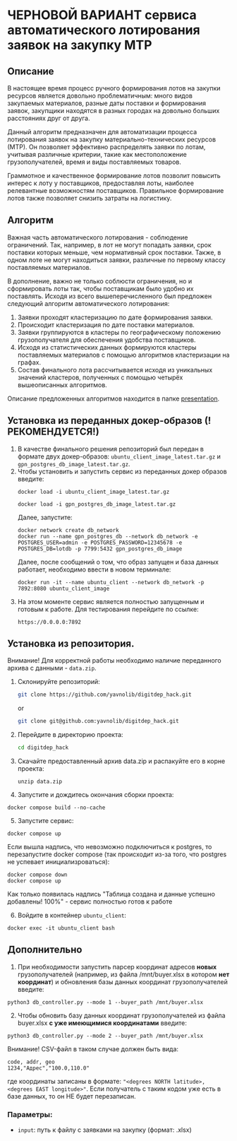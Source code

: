 # **ЧЕРНОВОЙ ВАРИАНТ** сервиса автоматического лотирования заявок на закупку МТР

## Описание
В настоящее время процесс ручного формирования лотов на закупки ресурсов является довольно проблематичным: много видов закупаемых материалов, разные даты поставки и формирования заявок, закупщики находятся в разных городах на довольно больших расстояниях друг от друга. 

Данный алгоритм предназначен для автоматизации процесса лотирования заявок на закупку материально-технических ресурсов (МТР). Он позволяет эффективно распределять заявки по лотам, учитывая различные критерии, такие как местоположение грузополучателей, время и виды поставляемых товаров.

Граммотное и качественное формирование лотов позволит повысить интерес к лоту у поставщиков, предоставляя лоты, наиболее релевантные возможностям поставщиков. Правильное формирование лотов также позволяет снизить затраты на логистику.

## Алгоритм
Важная часть автоматического лотирования - соблюдение ограничений. Так, например, в лот не могут попадать заявки, срок поставки которых меньше, чем нормативный срок поставки. Также, в одном лоте не могут находиться заявки, различные по первому классу поставляемых материалов. 

В дополнение, важно не только соблюсти ограничения, но и сформировать лоты так, чтобы поставщикам было удобно их поставлять. Исходя из всего вышеперечисленного был предложен следующий алгоритм автоматического лотирования:
1. Заявки проходят кластеризацию по дате формирования заявки.
2. Происходит кластеризация по дате поставки материалов.
3. Заявки группируются в кластеры по географическому положению грузополучателя для обеспечения удобства поставщиков.
4. Исходя из статистических данных формируются кластеры поставляемых материалов с помощью алгоритмов кластеризации на графах.
5. Состав финального лота рассчитывается исходя из уникальных значений кластеров, полученных с помощью четырёх вышеописанных алгоритмов.

Описание предложенных алгоритмов находится в папке [presentation](https://github.com/yavnolib/digitdep_hack/tree/main/presentation).

## Установка из переданных докер-образов (!РЕКОМЕНДУЕТСЯ!)
1. В качестве финального решения репозиторий был передан в формате двух докер-образов: `ubuntu_client_image_latest.tar.gz` и `gpn_postgres_db_image_latest.tar.gz`.
2. Чтобы установить и запустить сервис из переданных докер образов введите:
   ```
   docker load -i ubuntu_client_image_latest.tar.gz
   ```
   ```
   docker load -i gpn_postgres_db_image_latest.tar.gz
   ```
   Далее, запустите:
   ```
   docker network create db_network
   docker run --name gpn_postgres_db --network db_network -e POSTGRES_USER=admin -e POSTGRES_PASSWORD=12345678 -e POSTGRES_DB=lotdb -p 7799:5432 gpn_postgres_db_image
   ```
   Далее, после сообщений о том, что образ запущен и база данных работает, необходимо ввести в новом терминале:
   ```
   docker run -it --name ubuntu_client --network db_network -p 7892:8080 ubuntu_client_image
   ```
4. На этом моменте сервис является полностью запущенным и готовым к работе. Для тестирования перейдите по ссылке:
   ```
   https://0.0.0.0:7892
   ```

## Установка из репозитория. 
Внимание! Для корректной работы необходимо наличие переданного архива с данными - `data.zip`.

1. Склонируйте репозиторий:
   ```bash
   git clone https://github.com/yavnolib/digitdep_hack.git
   ```
   or
   ```bash
   git clone git@github.com:yavnolib/digitdep_hack.git
   ```
2. Перейдите в директорию проекта:
   ```bash
   cd digitdep_hack
   ```
3. Скачайте предоставленный архив data.zip и распакуйте его в корне проекта:
   ```
   unzip data.zip
   ```
4. Запустите и дождитесь окончания сборки проекта:
```
docker compose build --no-cache
```
5. Запустите сервис:
```
docker compose up
```
Если вышла надпись, что невозможно подключиться к postgres, то перезапустите docker compose (так происходит из-за того, что postgres не успевает инициализроваться):
```
docker compose down
docker compose up
```
Как только появилась надпись "Таблица создана и данные успешно добавлены! 100%" - сервис полностью готов к работе

6. Войдите в контейнер `ubuntu_client`:
```
docker exec -it ubuntu_client bash
```

## Дополнительно

1. При необходимости запустить парсер координат адресов **новых** грузополучателей (например, из файла /mnt/buyer.xlsx в котором **нет координат**) и обновления базы данных координат грузополучателей введите:
```
python3 db_controller.py --mode 1 --buyer_path /mnt/buyer.xlsx
```

2. Чтобы обновить базу данных координат грузополучателей из файла buyer.xlsx **с уже имеющимися координатами** введите:
```
python3 db_controller.py --mode 2 --buyer_path /mnt/buyer.xlsx
```
Внимание! CSV-файл в таком случае должен быть вида:
```
code, addr, geo
1234,"Адрес","100.0,110.0"
```
где координаты записаны в формате: `"<degrees NORTH latitude>,<degrees EAST longitude>"`. Если получатель с таким кодом уже есть в базе данных, то он НЕ будет перезаписан.

### Параметры:
- `input`: путь к файлу с заявками на закупку (формат: .xlsx)
